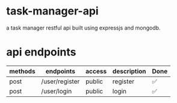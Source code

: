 # task-manager-api
a task manager restful api built using expressjs and mongodb.

# api endpoints

| methods | endpoints                          | access  | description                              |  Done  |
| ------- | ---------------------------------- | ------- | ---------------------------------------- | ------ |
| post    | /user/register                     | public  | register                                 |    ✅  |
| post    | /user/login                        | public  | login                                    |    ✅  |

